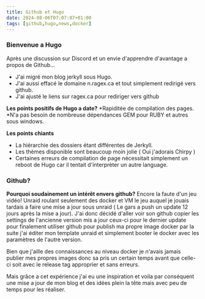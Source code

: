 ```yaml
---
title: Github et Hugo
date: 2024-08-06T07:07:07+01:00
tags: [github,hugo,news,docker]
---
```

### Bienvenue a Hugo
Après une discussion sur Discord et un envie d'apprendre d'avantage a propos de Github...
* J'ai migré mon blog jerkyll sous Hugo.
* J'ai aussi effacé le domaine n.ragex.ca et tout simplement redirigé vers github.
* J'ai ajusté le liens sur ragex.ca pour rediriger vers github

**Les points positifs de Hugo a date?**
*Rapiditée de compilation des pages.
*N'a pas besoin de nombreuse dépendances GEM pour RUBY et autres sous windows.

**Les points chiants**
* La hiérarchie des dossiers étant différentes de Jerkyll.
* Les thèmes disponible sont beaucoup moin jolie ( Oui j'adorais Chirpy )
* Certaines erreurs de compilation de page nécessitait simplement un reboot de Hugo car il tentait d'interprèter un autre language.

### Github?
**Pourquoi soudainement un intérêt envers github?** 
Encore la faute d'un jeu vidéo!
Unraid roulant seulement des docker et VM le jeu auquel je jouais tardais a faire une mise a jour sous unraid ( Le gars a push un update 12 jours après la mise a jour).
J'ai donc décidé d'aller voir son github copier les settings de l'ancienne version mis a jour ceux-ci pour le dernier update pour finalement utiliser github pour publish ma propre image docker par la suite j'ai éditer mon template unraid et simplement booter le docker avec les paramètres de l'autre version.

Bien que j'aille des connaissances au niveau docker je n'avais jamais publier mes propres images donc sa pris un certain temps avant que celle-ci soit avec le release tag approprier et sans erreurs.

Mais grâce a cet expérience j'ai eu une inspiration et voila par conséquent une mise a jour de mon blog et des idées plein la tête mais avec peu de temps pour les réaliser.




